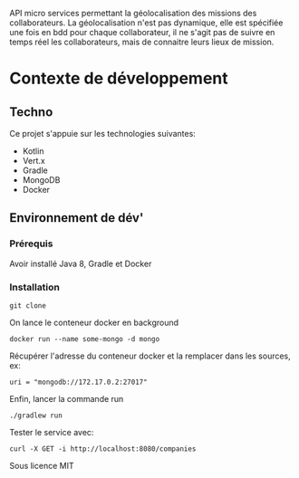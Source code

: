 API micro services permettant la géolocalisation des missions des collaborateurs. La géolocalisation n'est pas dynamique, elle est spécifiée une fois en bdd pour chaque collaborateur, il ne s'agit pas de suivre en temps réel les collaborateurs, mais de connaitre leurs lieux de mission.

# Contexte de développement
## Techno
Ce projet s'appuie sur les technologies suivantes:
* Kotlin
* Vert.x
* Gradle
* MongoDB
* Docker

## Environnement de dév'
### Prérequis
Avoir installé Java 8, Gradle et Docker

### Installation
```
git clone
```

On lance le conteneur docker en background
```
docker run --name some-mongo -d mongo
```

Récupérer l'adresse du conteneur docker et la remplacer dans les sources, ex: 
```
uri = "mongodb://172.17.0.2:27017"
```
 
Enfin, lancer la commande run

```
./gradlew run
```

Tester le service avec:
```
curl -X GET -i http://localhost:8080/companies
```

Sous licence MIT